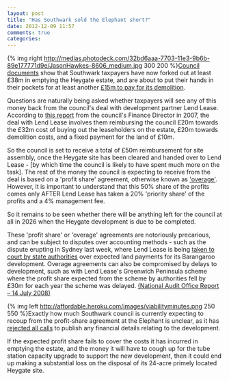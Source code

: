 ```yaml
---
layout: post
title: "Has Southwark sold the Elephant short?"
date: 2012-12-09 11:57
comments: true
categories: 
---
```

{% img right http://medias.photodeck.com/32bd6aaa-7703-11e3-9b6b-89e177771d9e/JasonHawkes-8606_medium.jpg 300 200 %}[Council documents](http://moderngov.southwark.gov.uk/documents/b4142/Supplemental%201%20Tuesday%2030-Nov-2010%2019.00%20Regeneration%20and%20Leisure%20Scrutiny%20Sub-Committee.pdf?T=9) show that Southwark taxpayers have now forked out at least £38m in emptying the Heygate estate, and are about to put their hands in their pockets for at least another [£15m to pay for its demolition](http://betterelephant.org/images/SNJuly2012.jpg).

Questions are naturally being asked whether taxpayers will see any of this money back from the council's deal with development partner Lend Lease. According to [this report](http://betterelephant.github.com/images/Appendix_8.pdf) from the council's Finance Director in 2007, the deal with Lend Lease involves them reimbursing the council £20m towards the £32m cost of buying out the leaseholders on the estate, £20m towards demolition costs, and a fixed payment for the land of £10m. 

So the council is set to receive a total of £50m reimbursement for site assembly, once the Heygate site has been cleared and handed over to Lend Lease - [by which time the council is likely to have spent much more on the task]. The rest of the money the council is expecting to receive from the deal is based on a 'profit share' agreement, otherwise known as ['overage'](http://en.wikipedia.org/wiki/Land-sale_overage). However, it is important to understand that this 50% share of the profits comes only AFTER Lend Lease has taken a 20% 'priority share' of the profits and a 4% management fee.

So it remains to be seen whether there will be anything left for the council at all in 2026 when the Heygate development is due to be completed.

These 'profit share' or 'overage' agreements are notoriously precarious, and can be subject to disputes over accounting methods - such as the dispute erupting in Sydney last week, where Lend Lease is being [taken to court by state authorities](http://www.smh.com.au/nsw/valuation-dispute-poses-threat-to-1b-return-from-barangaroo-20121206-2ay9e.html) over expected land payments for its Barangaroo development. Overage agreements can also be compromised by delays to development, such as with Lend Lease's Greenwich Peninsula scheme where the profit share expected from the scheme by authorities fell by £30m for each year the scheme was delayed. [(National Audit Office Report – 14 July 2008)](http://www.nao.org.uk/publications/0708/greenwich_peninsula.aspx)

{% img left http://affordable.heroku.com/images/viabilityminutes.png 250 550 %}Exactly how much Southwark council is currently expecting to recoup from the profit-share agreement at the Elephant is unclear, as it has [rejected all calls](http://affordable.heroku.com/blog/2012/07/03/its-all-about-financial-viability/) to publish any financial details relating to the development.

If the expected profit share fails to cover the costs it has incurred in emptying the estate, and the money it will have to cough up for the tube station capacity upgrade to support the new development, then it could end up making a substantial loss on the disposal of its 24-acre primely located Heygate site.  
